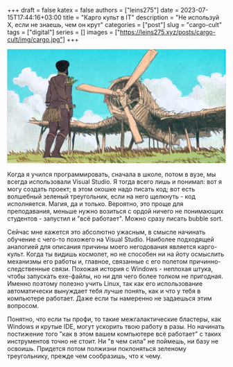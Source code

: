 +++ 
draft = false
katex = false
authors = ["leins275"]
date = 2023-07-15T17:44:16+03:00
title = "Карго культ в IT"
description = "Не используй X, если не знаешь, чем он крут"
categories = ["post"]
slug = "cargo-cult"
tags = ["digital"]
series = []
images = ["https://leins275.xyz/posts/cargo-cult/img/cargo.jpg"]
+++

![cargo](img/cargo.jpg)

Когда я учился программировать, сначала в школе, потом в вузе, мы всегда использовали Visual Studio. Я тогда всего лишь и понимал: вот я могу создать проект; в этом окошке надо писать код; вот есть волшебный зеленый треугольник, если на него щелкнуть - код исполняется. Магия, да и только. Вероятно, это проще для преподавания, меньше нужно возиться с ордой ничего не понимающих студентов - запустил и "всё работает". Можно сразу писать bubble sort. 

Сейчас мне кажется это абсолютно ужасным, в смысле начинать обучение с чего-то похожего на Visual Studio. Наиболее подходящей аналогией для описания причины моего негодования является карго-культ. Когда ты видишь космолет, но не способен ни на йоту осмыслить механизмы его работы и, главное, связанные с его полетом причинно-следственные связи. Похожая история с Windows - неплохая штука, чтобы запускать exe-файлы, но ни для чего более толком не пригодная. Именно поэтому полезно учить Linux, так как его использование автоматически вынуждает тебя лучше понять, как и что у тебя в компьютере работает. Даже если ты намеренно не задаешься этим вопросом. 

Понятно, что если ты профи, то такие межгалактические бластеры, как Windows и крутые IDE, могут ускорить твою работу в разы. Но начинать постижение того "как в этом вашем компьютере всё работает" с таких инструментов точно не стоит. Ни "в чем сила" не поймешь, ни базу не освоишь. Придется потом полжизни поклоняться зеленому треугольнику, прежде чем сообразишь, что к чему.

